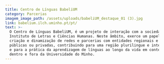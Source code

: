 ```yaml
---
title: Centro de Línguas BabeliUM
category: Parcerias
imagem_image_path: /assets/uploads/babeliUM_destaque_01 (3).jpg
link: babelium.ilch.uminho.pt/pt/
text: >-
  O Centro de Línguas BabeliUM, é um projeto de interação com a sociedade do
  Instituto de Letras e Ciências Humanas. Neste âmbito, exerce um papel ativo na
  criação e dinamização de redes e parcerias com entidades regionais e locais,
  públicas ou privadas, contribuindo para uma região plurilingue e intercultural
  e para a prática da aprendizagem de línguas ao longo da vida em contextos
  dentro e fora da Universidade do Minho.
---
```


